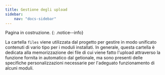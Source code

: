 ```yaml
---
title: Gestione degli upload
sidebar:
    nav: "docs-sidebar"
---
```


Pagina in costruzione.
{: .notice--info}

La cartella `files` viene utilizzata dal progetto per gestire in modo unificato contenuti di vario tipo per i moduli installati.
In generale, questa cartella è dedicata alla memorizzazione dei file di cui viene fatto l'upload attraverso la funzione fornita in automatico dal getionale, ma sono presenti delle specifiche personalizzazioni necessarie per l'adeguato funzionamento di alcuni moduli.
